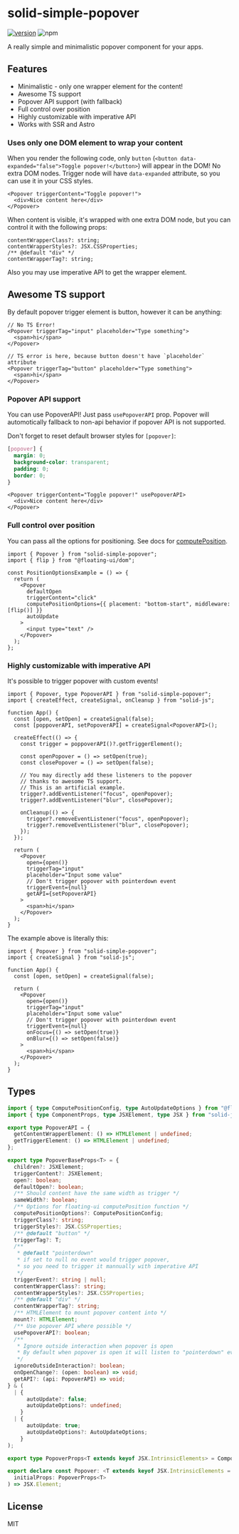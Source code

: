 # solid-simple-popover

[![version](https://img.shields.io/npm/v/solid-simple-popover?style=for-the-badge)](https://www.npmjs.com/package/solid-simple-popover)
![npm](https://img.shields.io/npm/dw/solid-simple-popover?style=for-the-badge)

A really simple and minimalistic popover component for your apps.

## Features

- Minimalistic - only one wrapper element for the content!
- Awesome TS support
- Popover API support (with fallback)
- Full control over position
- Highly customizable with imperative API
- Works with SSR and Astro

### Uses only one DOM element to wrap your content

When you render the following code, only `button` (`<button data-expanded="false">Toggle popover!</button>`) will appear in the DOM! No extra DOM nodes. Trigger node will have `data-expanded` attribute, so you can use it in your CSS styles.

```tsx
<Popover triggerContent="Toggle popover!">
  <div>Nice content here</div>
</Popover>
```

When content is visible, it's wrapped with one extra DOM node, but you can control it with the following props:

```tsx
contentWrapperClass?: string;
contentWrapperStyles?: JSX.CSSProperties;
/** @default "div" */
contentWrapperTag?: string;
```

Also you may use imperative API to get the wrapper element.

## Awesome TS support

By default popover trigger element is button, however it can be anything:

```tsx
// No TS Error!
<Popover triggerTag="input" placeholder="Type something">
  <span>hi</span>
</Popover>
```

```tsx
// TS error is here, because button doesn't have `placeholder` attribute
<Popover triggerTag="button" placeholder="Type something">
  <span>hi</span>
</Popover>
```

### Popover API support

You can use PopoverAPI! Just pass `usePopoverAPI` prop. Popover will automotically fallback to non-api behavior if popover API is not supported.

Don't forget to reset default browser styles for `[popover]`:

```css
[popover] {
  margin: 0;
  background-color: transparent;
  padding: 0;
  border: 0;
}
```

```tsx
<Popover triggerContent="Toggle popover!" usePopoverAPI>
  <div>Nice content here</div>
</Popover>
```

### Full control over position

You can pass all the options for positioning. See docs for [computePosition](https://floating-ui.com/docs/computePosition).

```tsx
import { Popover } from "solid-simple-popover";
import { flip } from "@floating-ui/dom";

const PositionOptionsExample = () => {
  return (
    <Popover
      defaultOpen
      triggerContent="click"
      computePositionOptions={{ placement: "bottom-start", middleware: [flip()] }}
      autoUpdate
    >
      <input type="text" />
    </Popover>
  );
};
```

### Highly customizable with imperative API

It's possible to trigger popover with custom events!

```tsx
import { Popover, type PopoverAPI } from "solid-simple-popover";
import { createEffect, createSignal, onCleanup } from "solid-js";

function App() {
  const [open, setOpen] = createSignal(false);
  const [poppoverAPI, setPopoverAPI] = createSignal<PopoverAPI>();

  createEffect(() => {
    const trigger = poppoverAPI()?.getTriggerElement();

    const openPopover = () => setOpen(true);
    const closePopover = () => setOpen(false);

    // You may directly add these listeners to the popover
    // thanks to awesome TS support.
    // This is an artificial example.
    trigger?.addEventListener("focus", openPopover);
    trigger?.addEventListener("blur", closePopover);

    onCleanup(() => {
      trigger?.removeEventListener("focus", openPopover);
      trigger?.removeEventListener("blur", closePopover);
    });
  });

  return (
    <Popover
      open={open()}
      triggerTag="input"
      placeholder="Input some value"
      // Don't trigger popover with pointerdown event
      triggerEvent={null}
      getAPI={setPopoverAPI}
    >
      <span>hi</span>
    </Popover>
  );
}
```

The example above is literally this:

```tsx
import { Popover } from "solid-simple-popover";
import { createSignal } from "solid-js";

function App() {
  const [open, setOpen] = createSignal(false);

  return (
    <Popover
      open={open()}
      triggerTag="input"
      placeholder="Input some value"
      // Don't trigger popover with pointerdown event
      triggerEvent={null}
      onFocus={() => setOpen(true)}
      onBlur={() => setOpen(false)}
    >
      <span>hi</span>
    </Popover>
  );
}
```

## Types

```ts
import { type ComputePositionConfig, type AutoUpdateOptions } from "@floating-ui/dom";
import { type ComponentProps, type JSXElement, type JSX } from "solid-js";

export type PopoverAPI = {
  getContentWrapperElement: () => HTMLElement | undefined;
  getTriggerElement: () => HTMLElement | undefined;
};

export type PopoverBaseProps<T> = {
  children?: JSXElement;
  triggerContent?: JSXElement;
  open?: boolean;
  defaultOpen?: boolean;
  /** Should content have the same width as trigger */
  sameWidth?: boolean;
  /** Options for floating-ui computePosition function */
  computePositionOptions?: ComputePositionConfig;
  triggerClass?: string;
  triggerStyles?: JSX.CSSProperties;
  /** @default "button" */
  triggerTag?: T;
  /**
   * @default "pointerdown"
   * if set to null no event would trigger popover,
   * so you need to trigger it mannually with imperative API
   */
  triggerEvent?: string | null;
  contentWrapperClass?: string;
  contentWrapperStyles?: JSX.CSSProperties;
  /** @default "div" */
  contentWrapperTag?: string;
  /** HTMLElement to mount popover content into */
  mount?: HTMLElement;
  /** Use popover API where possible */
  usePopoverAPI?: boolean;
  /**
   * Ignore outside interaction when popover is open
   * By default when popover is open it will listen to "pointerdown" event outside of popover content and trigger
   */
  ignoreOutsideInteraction?: boolean;
  onOpenChange?: (open: boolean) => void;
  getAPI?: (api: PopoverAPI) => void;
} & (
  | {
      autoUpdate?: false;
      autoUpdateOptions?: undefined;
    }
  | {
      autoUpdate: true;
      autoUpdateOptions?: AutoUpdateOptions;
    }
);

export type PopoverProps<T extends keyof JSX.IntrinsicElements> = ComponentProps<T> & PopoverBaseProps<T>;

export declare const Popover: <T extends keyof JSX.IntrinsicElements = "button">(
  initialProps: PopoverProps<T>
) => JSX.Element;
```

## License

MIT
